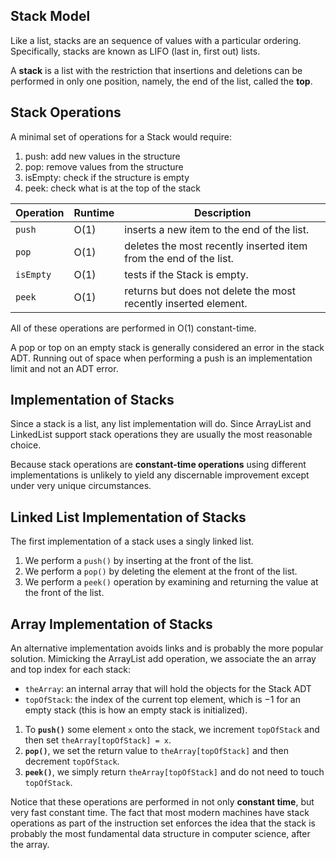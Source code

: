 ## **Stack Model**

Like a list, stacks are an sequence of values with a particular ordering.
Specifically, stacks are known as LIFO (last in, first out) lists.

A **stack** is a list with the restriction that insertions and deletions can be performed in only one position, namely, the end of the list, called the **top**.
## **Stack Operations**

A minimal set of operations for a Stack would require:
1. push: add new values in the structure
2. pop: remove values from the structure
3. isEmpty: check if the structure is empty
4. peek: check what is at the top of the stack

| Operation | Runtime | Description |
| ---------- | --------- | --------- |
| `push` | O(1) | inserts a new item to the end of the list. |
| `pop` | O(1) | deletes the most recently inserted item from the end of the list. |
| `isEmpty` | O(1) | tests if the Stack is empty. |
| `peek` | O(1) | returns but does not delete the most recently inserted element. |

All of these operations are performed in O(1) constant-time.

A pop or top on an empty stack is generally considered an error in the stack ADT.
Running out of space when performing a push is an implementation limit and not an ADT error.
## **Implementation of Stacks**

Since a stack is a list, any list implementation will do. Since ArrayList and LinkedList support stack operations they are usually the most reasonable choice.

Because stack operations are **constant-time operations** using different implementations is unlikely to yield any discernable improvement except under very unique circumstances.
## **Linked List Implementation of Stacks**

The first implementation of a stack uses a singly linked list.
1. We perform a `push()` by inserting at the front of the list.
2. We perform a `pop()` by deleting the element at the front of the list.
3. We perform a `peek()` operation by examining and returning the value at the front of the list.
## **Array Implementation of Stacks**

An alternative implementation avoids links and is probably the more popular solution.
Mimicking the ArrayList add operation, we associate the an array and top index for each stack:
- `theArray`: an internal array that will hold the objects for the Stack ADT
- `topOfStack`: the index of the current top element, which is −1 for an empty stack (this is how an empty stack is initialized).

1. To **`push()`** some element `x` onto the stack, we increment `topOfStack` and then set `theArray[topOfStack] = x`.
2. **`pop()`**, we set the return value to `theArray[topOfStack]` and then decrement `topOfStack`.
3. **`peek()`**, we simply return `theArray[topOfStack]` and do not need to touch `topOfStack`.

Notice that these operations are performed in not only **constant time**, but very fast constant time.
The fact that most modern machines have stack operations as part of the instruction set enforces the idea that the stack is probably the most fundamental data structure in computer science, after the array.